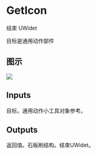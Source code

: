# GetIcon

结束 UWidet

目标是通用动作部件

## 图示

![]($-20221218-18201475.png)

## Inputs

目标。通用动作小工具对象参考。 

## Outputs

返回值。石板刷结构。结束UWidet。
